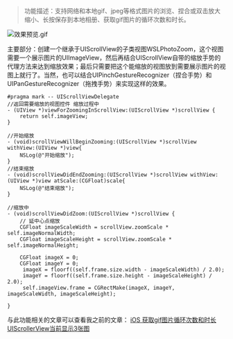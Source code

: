 >功能描述：支持网络和本地gif、jpeg等格式图片的浏览、捏合或双击放大缩小、长按保存到本地相册、获取gif图片的循环次数和时长。

![效果预览.gif](http://upload-images.jianshu.io/upload_images/1708447-ecd9f5d2ac663540.gif?imageMogr2/auto-orient/strip)

主要部分：创建一个继承于UIScrollView的子类视图WSLPhotoZoom，这个视图需要一个展示图片的UIImageView，然后再结合UIScrollView自带的缩放手势的代理方法来达到缩放效果；最后只需要把这个能缩放的视图放到需要展示图片的视图上就行了。当然，也可以结合UIPinchGestureRecognizer（捏合手势）和UIPanGestureRecognizer（拖拽手势）来实现这样的效果。

```
#pragma mark -- UIScrollViewDelegate
//返回需要缩放的视图控件 缩放过程中
- (UIView *)viewForZoomingInScrollView:(UIScrollView *)scrollView {
    return self.imageView;
}

//开始缩放
- (void)scrollViewWillBeginZooming:(UIScrollView *)scrollView withView:(UIView *)view{
    NSLog(@"开始缩放");
}
//结束缩放
- (void)scrollViewDidEndZooming:(UIScrollView *)scrollView withView:(UIView *)view atScale:(CGFloat)scale{
    NSLog(@"结束缩放");
}

//缩放中
- (void)scrollViewDidZoom:(UIScrollView *)scrollView {
    // 延中心点缩放
    CGFloat imageScaleWidth = scrollView.zoomScale * self.imageNormalWidth;
    CGFloat imageScaleHeight = scrollView.zoomScale * self.imageNormalHeight;
  
    CGFloat imageX = 0;
    CGFloat imageY = 0;
     imageX = floorf((self.frame.size.width - imageScaleWidth) / 2.0);
     imageY = floorf((self.frame.size.height - imageScaleHeight) / 2.0);
     self.imageView.frame = CGRectMake(imageX, imageY, imageScaleWidth, imageScaleHeight);
    
}

```



与此功能相关的文章可以查看我之前的文章：
[iOS 获取gif图片循环次数和时长](http://www.jianshu.com/p/6cd7132e8997)
[UIScrollerView当前显示3张图](http://www.jianshu.com/p/2aa464ae84ca)
